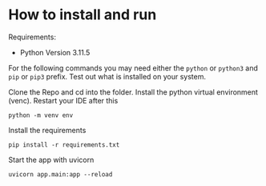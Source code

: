 # How to install and run

Requirements:
- Python Version 3.11.5

For the following commands you may need either the `python` or `python3` and 
`pip` or `pip3` prefix. Test out what is installed on your system.


Clone the Repo and cd into the folder.
Install the python virtual environment (venc). Restart your IDE after this

```python -m venv env```

Install the requirements

```pip install -r requirements.txt```

Start the app with uvicorn

```uvicorn app.main:app --reload```